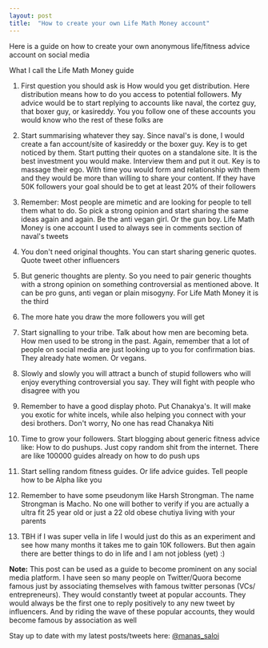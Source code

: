 ```yaml
---
layout: post
title:  "How to create your own Life Math Money account"
---
```


Here is a guide on how to create your own anonymous life/fitness advice account on social media

What I call the Life Math Money guide

1. First question you should ask is How would you get distribution. Here distribution means how to do you access to potential followers. My advice would be to start replying to accounts like naval, the cortez guy, that boxer guy, or kasireddy. You you follow one of these accounts you would know who the rest of these folks are

2. Start summarising whatever they say. Since naval's is done, I would create a fan account/site of kasireddy or the boxer guy. Key is to get noticed by them. Start putting their quotes on a standalone site. It is the best investment you would make. Interview them and put it out. Key is to massage their ego. With time you would form and relationship with them and they would be more than willing to share your content. If they have 50K followers your goal should be to get at least 20% of their followers

3. Remember: Most people are mimetic and are looking for people to tell them what to do. So pick a strong opinion and start sharing the same ideas again and again. Be the anti vegan girl. Or the gun boy. Life Math Money is one account I used to always see in comments section of naval's tweets

4. You don't need original thoughts. You can start sharing generic quotes. Quote tweet other influencers

5. But generic thoughts are plenty. So you need to pair generic thoughts with a strong opinion on something controversial as mentioned above. It can be pro guns, anti vegan or plain misogyny. For Life Math Money it is the third

6. The more hate you draw the more followers you will get

7. Start signalling to your tribe. Talk about how men are becoming beta. How men used to be strong in the past. Again, remember that a lot of people on social media are just looking up to you for confirmation bias. They already hate women. Or vegans.

8. Slowly and slowly you will attract a bunch of stupid followers who will enjoy everything controversial you say. They will fight with people who disagree with you

9. Remember to have a good display photo. Put Chanakya's. It will make you exotic for white incels, while also helping you connect with your desi brothers. Don't worry, No one has read Chanakya Niti

10. Time to grow your followers. Start blogging about generic fitness advice like: How to do pushups. Just copy random shit from the internet. There are like 100000 guides already on how to do push ups

11. Start selling random fitness guides. Or life advice guides. Tell people how to be Alpha like you

12. Remember to have some pseudonym like Harsh Strongman. The name Strongman is Macho. No one will bother to verify if you are actually a ultra fit 25 year old or just a 22 old obese chutiya living with your parents

13. TBH if I was super vella in life I would just do this as an experiment and see how many months it takes me to gain 10K followers. But then again there are better things to do in life and I am not jobless (yet) :)

**Note:** This post can be used as a guide to become prominent on any social media platform. I have seen so many people on Twitter/Quora become famous just by associating themselves with famous twitter personas (VCs/ entrepreneurs). They would constantly tweet at popular accounts. They would always be the first one to reply positively to any new tweet by influencers. And by riding the wave of these popular accounts, they would become famous by association as well

Stay up to date with my latest posts/tweets here: [@manas_saloi](http://twitter.com/manas_saloi)
